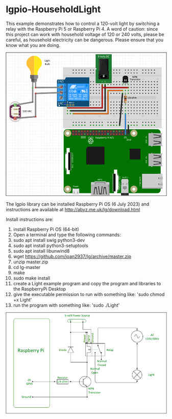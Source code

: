 # lgpio-HouseholdLight
This example demonstrates how to control a 120-volt light by switching a relay with the Raspberry Pi 5 or Raspberry Pi 4. A word of caution: since this project can work with household voltage of 120 or 240 volts, please be careful, as household electricity can be dangerous. Please ensure that you know what you are doing.

![](https://github.com/eugenedakin/lgpio-HouseholdLight/blob/main/8-Fritzing.png)

The lgpio library can be installed Raspberry Pi OS (6 July 2023) and instructions are available at http://abyz.me.uk/lg/download.html

Install instructions are:

1) install Raspberry Pi OS (64-bit)
2) Open a terminal and type the following commands:
3) sudo apt install swig python3-dev
4) sudo apt install python3-setuptools
5) sudo apt install libunwind8
6) wget https://github.com/joan2937/lg/archive/master.zip
7) unzip master.zip
8) cd lg-master
9) make
10) sudo make install
11) create a Light example program and copy the program and libraries to the RaspberryPi Desktop
12) give the executable permission to run with something like: 'sudo chmod +x Light'
13) run the program with something like: 'sudo ./Light'

![](https://github.com/eugenedakin/lgpio-HouseholdLight/blob/main/8-Schematic.png)

